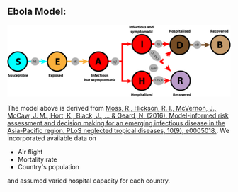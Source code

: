 ## Ebola Model:
<img src="./SEIRSEbola_II_schematic.png" style="width:600px" /> 

The model above is derived from [Moss, R., Hickson, R. I., McVernon, J., McCaw, J. M., Hort, K., Black, J., ... & Geard, N. (2016). Model-informed risk assessment and decision making for an emerging infectious disease in the Asia-Pacific region. PLoS neglected tropical diseases, 10(9), e0005018.](https://journals.plos.org/plosntds/article?id=10.1371/journal.pntd.0005018). We incorporated available data on
- Air flight
- Mortality rate
- Country's population

and assumed varied hospital capacity for each country.